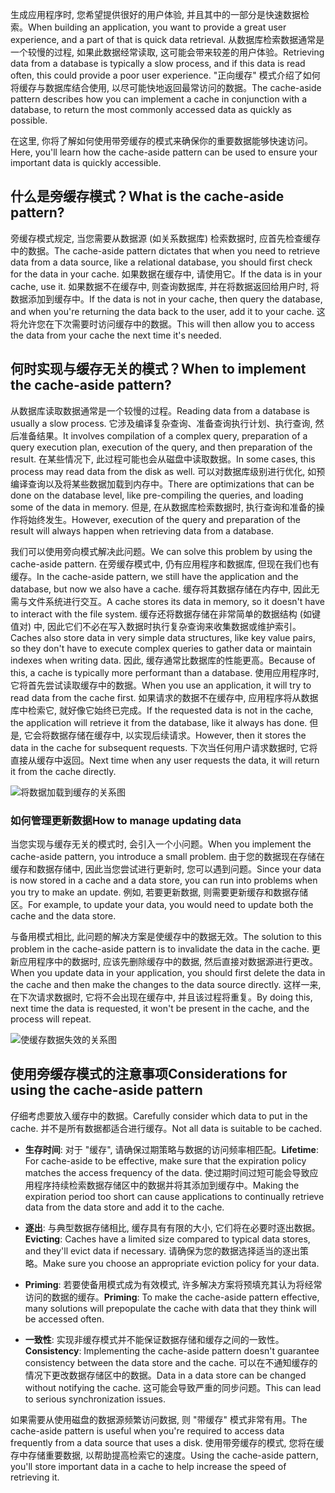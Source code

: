 <span data-ttu-id="1c37d-101">生成应用程序时, 您希望提供很好的用户体验, 并且其中的一部分是快速数据检索。</span><span class="sxs-lookup"><span data-stu-id="1c37d-101">When building an application, you want to provide a great user experience, and a part of that is quick data retrieval.</span></span> <span data-ttu-id="1c37d-102">从数据库检索数据通常是一个较慢的过程, 如果此数据经常读取, 这可能会带来较差的用户体验。</span><span class="sxs-lookup"><span data-stu-id="1c37d-102">Retrieving data from a database is typically a slow process, and if this data is read often, this could provide a poor user experience.</span></span> <span data-ttu-id="1c37d-103">"正向缓存" 模式介绍了如何将缓存与数据库结合使用, 以尽可能快地返回最常访问的数据。</span><span class="sxs-lookup"><span data-stu-id="1c37d-103">The cache-aside pattern describes how you can implement a cache in conjunction with a database, to return the most commonly accessed data as quickly as possible.</span></span>

<span data-ttu-id="1c37d-104">在这里, 你将了解如何使用带旁缓存的模式来确保你的重要数据能够快速访问。</span><span class="sxs-lookup"><span data-stu-id="1c37d-104">Here, you'll learn how the cache-aside pattern can be used to ensure your important data is quickly accessible.</span></span>

## <a name="what-is-the-cache-aside-pattern"></a><span data-ttu-id="1c37d-105">什么是旁缓存模式？</span><span class="sxs-lookup"><span data-stu-id="1c37d-105">What is the cache-aside pattern?</span></span>

<span data-ttu-id="1c37d-106">旁缓存模式规定, 当您需要从数据源 (如关系数据库) 检索数据时, 应首先检查缓存中的数据。</span><span class="sxs-lookup"><span data-stu-id="1c37d-106">The cache-aside pattern dictates that when you need to retrieve data from a data source, like a relational database, you should first check for the data in your cache.</span></span> <span data-ttu-id="1c37d-107">如果数据在缓存中, 请使用它。</span><span class="sxs-lookup"><span data-stu-id="1c37d-107">If the data is in your cache, use it.</span></span> <span data-ttu-id="1c37d-108">如果数据不在缓存中, 则查询数据库, 并在将数据返回给用户时, 将数据添加到缓存中。</span><span class="sxs-lookup"><span data-stu-id="1c37d-108">If the data is not in your cache, then query the database, and when you're returning the data back to the user, add it to your cache.</span></span> <span data-ttu-id="1c37d-109">这将允许您在下次需要时访问缓存中的数据。</span><span class="sxs-lookup"><span data-stu-id="1c37d-109">This will then allow you to access the data from your cache the next time it's needed.</span></span>

## <a name="when-to-implement-the-cache-aside-pattern"></a><span data-ttu-id="1c37d-110">何时实现与缓存无关的模式？</span><span class="sxs-lookup"><span data-stu-id="1c37d-110">When to implement the cache-aside pattern?</span></span>

<span data-ttu-id="1c37d-111">从数据库读取数据通常是一个较慢的过程。</span><span class="sxs-lookup"><span data-stu-id="1c37d-111">Reading data from a database is usually a slow process.</span></span> <span data-ttu-id="1c37d-112">它涉及编译复杂查询、准备查询执行计划、执行查询, 然后准备结果。</span><span class="sxs-lookup"><span data-stu-id="1c37d-112">It involves compilation of a complex query, preparation of a query execution plan, execution of the query, and then preparation of the result.</span></span> <span data-ttu-id="1c37d-113">在某些情况下, 此过程可能也会从磁盘中读取数据。</span><span class="sxs-lookup"><span data-stu-id="1c37d-113">In some cases, this process may read data from the disk as well.</span></span> <span data-ttu-id="1c37d-114">可以对数据库级别进行优化, 如预编译查询以及将某些数据加载到内存中。</span><span class="sxs-lookup"><span data-stu-id="1c37d-114">There are optimizations that can be done on the database level, like pre-compiling the queries, and loading some of the data in memory.</span></span> <span data-ttu-id="1c37d-115">但是, 在从数据库检索数据时, 执行查询和准备的操作将始终发生。</span><span class="sxs-lookup"><span data-stu-id="1c37d-115">However, execution of the query and preparation of the result will always happen when retrieving data from a database.</span></span>

<span data-ttu-id="1c37d-116">我们可以使用旁向模式解决此问题。</span><span class="sxs-lookup"><span data-stu-id="1c37d-116">We can solve this problem by using the cache-aside pattern.</span></span> <span data-ttu-id="1c37d-117">在旁缓存模式中, 仍有应用程序和数据库, 但现在我们也有缓存。</span><span class="sxs-lookup"><span data-stu-id="1c37d-117">In the cache-aside pattern, we still have the application and the database, but now we also have a cache.</span></span> <span data-ttu-id="1c37d-118">缓存将其数据存储在内存中, 因此无需与文件系统进行交互。</span><span class="sxs-lookup"><span data-stu-id="1c37d-118">A cache stores its data in memory, so it doesn't have to interact with the file system.</span></span> <span data-ttu-id="1c37d-119">缓存还将数据存储在非常简单的数据结构 (如键值对) 中, 因此它们不必在写入数据时执行复杂查询来收集数据或维护索引。</span><span class="sxs-lookup"><span data-stu-id="1c37d-119">Caches also store data in very simple data structures, like key value pairs, so they don't have to execute complex queries to gather data or maintain indexes when writing data.</span></span> <span data-ttu-id="1c37d-120">因此, 缓存通常比数据库的性能更高。</span><span class="sxs-lookup"><span data-stu-id="1c37d-120">Because of this, a cache is typically more performant than a database.</span></span> <span data-ttu-id="1c37d-121">使用应用程序时, 它将首先尝试读取缓存中的数据。</span><span class="sxs-lookup"><span data-stu-id="1c37d-121">When you use an application, it will try to read data from the cache first.</span></span> <span data-ttu-id="1c37d-122">如果请求的数据不在缓存中, 应用程序将从数据库中检索它, 就好像它始终已完成。</span><span class="sxs-lookup"><span data-stu-id="1c37d-122">If the requested data is not in the cache, the application will retrieve it from the database, like it always has done.</span></span> <span data-ttu-id="1c37d-123">但是, 它会将数据存储在缓存中, 以实现后续请求。</span><span class="sxs-lookup"><span data-stu-id="1c37d-123">However, then it stores the data in the cache for subsequent requests.</span></span> <span data-ttu-id="1c37d-124">下次当任何用户请求数据时, 它将直接从缓存中返回。</span><span class="sxs-lookup"><span data-stu-id="1c37d-124">Next time when any user requests the data, it will return it from the cache directly.</span></span>

![将数据加载到缓存的关系图](../media/8-cache-aside-set-cache.png)

### <a name="how-to-manage-updating-data"></a><span data-ttu-id="1c37d-126">如何管理更新数据</span><span class="sxs-lookup"><span data-stu-id="1c37d-126">How to manage updating data</span></span>

<span data-ttu-id="1c37d-127">当您实现与缓存无关的模式时, 会引入一个小问题。</span><span class="sxs-lookup"><span data-stu-id="1c37d-127">When you implement the cache-aside pattern, you introduce a small problem.</span></span> <span data-ttu-id="1c37d-128">由于您的数据现在存储在缓存和数据存储中, 因此当您尝试进行更新时, 您可以遇到问题。</span><span class="sxs-lookup"><span data-stu-id="1c37d-128">Since your data is now stored in a cache and a data store, you can run into problems when you try to make an update.</span></span> <span data-ttu-id="1c37d-129">例如, 若要更新数据, 则需要更新缓存和数据存储区。</span><span class="sxs-lookup"><span data-stu-id="1c37d-129">For example, to update your data, you would need to update both the cache and the data store.</span></span>

<span data-ttu-id="1c37d-130">与备用模式相比, 此问题的解决方案是使缓存中的数据无效。</span><span class="sxs-lookup"><span data-stu-id="1c37d-130">The solution to this problem in the cache-aside pattern is to invalidate the data in the cache.</span></span> <span data-ttu-id="1c37d-131">更新应用程序中的数据时, 应该先删除缓存中的数据, 然后直接对数据源进行更改。</span><span class="sxs-lookup"><span data-stu-id="1c37d-131">When you update data in your application, you should first delete the data in the cache and then make the changes to the data source directly.</span></span> <span data-ttu-id="1c37d-132">这样一来, 在下次请求数据时, 它将不会出现在缓存中, 并且该过程将重复。</span><span class="sxs-lookup"><span data-stu-id="1c37d-132">By doing this, next time the data is requested, it won't be present in the cache, and the process will repeat.</span></span> 

![使缓存数据失效的关系图](../media/8-cache-aside-invalidate.png)

## <a name="considerations-for-using-the-cache-aside-pattern"></a><span data-ttu-id="1c37d-134">使用旁缓存模式的注意事项</span><span class="sxs-lookup"><span data-stu-id="1c37d-134">Considerations for using the cache-aside pattern</span></span>

<span data-ttu-id="1c37d-135">仔细考虑要放入缓存中的数据。</span><span class="sxs-lookup"><span data-stu-id="1c37d-135">Carefully consider which data to put in the cache.</span></span> <span data-ttu-id="1c37d-136">并不是所有数据都适合进行缓存。</span><span class="sxs-lookup"><span data-stu-id="1c37d-136">Not all data is suitable to be cached.</span></span>

- <span data-ttu-id="1c37d-137">**生存时间**: 对于 "缓存", 请确保过期策略与数据的访问频率相匹配。</span><span class="sxs-lookup"><span data-stu-id="1c37d-137">**Lifetime**: For cache-aside to be effective, make sure that the expiration policy matches the access frequency of the data.</span></span> <span data-ttu-id="1c37d-138">使过期时间过短可能会导致应用程序持续检索数据存储区中的数据并将其添加到缓存中。</span><span class="sxs-lookup"><span data-stu-id="1c37d-138">Making the expiration period too short can cause applications to continually retrieve data from the data store and add it to the cache.</span></span>

- <span data-ttu-id="1c37d-139">**逐出**: 与典型数据存储相比, 缓存具有有限的大小, 它们将在必要时逐出数据。</span><span class="sxs-lookup"><span data-stu-id="1c37d-139">**Evicting**: Caches have a limited size compared to typical data stores, and they'll evict data if necessary.</span></span> <span data-ttu-id="1c37d-140">请确保为您的数据选择适当的逐出策略。</span><span class="sxs-lookup"><span data-stu-id="1c37d-140">Make sure you choose an appropriate eviction policy for your data.</span></span>

- <span data-ttu-id="1c37d-141">**Priming**: 若要使备用模式成为有效模式, 许多解决方案将预填充其认为将经常访问的数据的缓存。</span><span class="sxs-lookup"><span data-stu-id="1c37d-141">**Priming**: To make the cache-aside pattern effective, many solutions will prepopulate the cache with data that they think will be accessed often.</span></span>

- <span data-ttu-id="1c37d-142">**一致性**: 实现非缓存模式并不能保证数据存储和缓存之间的一致性。</span><span class="sxs-lookup"><span data-stu-id="1c37d-142">**Consistency**: Implementing the cache-aside pattern doesn't guarantee consistency between the data store and the cache.</span></span> <span data-ttu-id="1c37d-143">可以在不通知缓存的情况下更改数据存储区中的数据。</span><span class="sxs-lookup"><span data-stu-id="1c37d-143">Data in a data store can be changed without notifying the cache.</span></span> <span data-ttu-id="1c37d-144">这可能会导致严重的同步问题。</span><span class="sxs-lookup"><span data-stu-id="1c37d-144">This can lead to serious synchronization issues.</span></span>

<span data-ttu-id="1c37d-145">如果需要从使用磁盘的数据源频繁访问数据, 则 "带缓存" 模式非常有用。</span><span class="sxs-lookup"><span data-stu-id="1c37d-145">The cache-aside pattern is useful when you're required to access data frequently from a data source that uses a disk.</span></span> <span data-ttu-id="1c37d-146">使用带旁缓存的模式, 您将在缓存中存储重要数据, 以帮助提高检索它的速度。</span><span class="sxs-lookup"><span data-stu-id="1c37d-146">Using the cache-aside pattern, you'll store important data in a cache to help increase the speed of retrieving it.</span></span> 